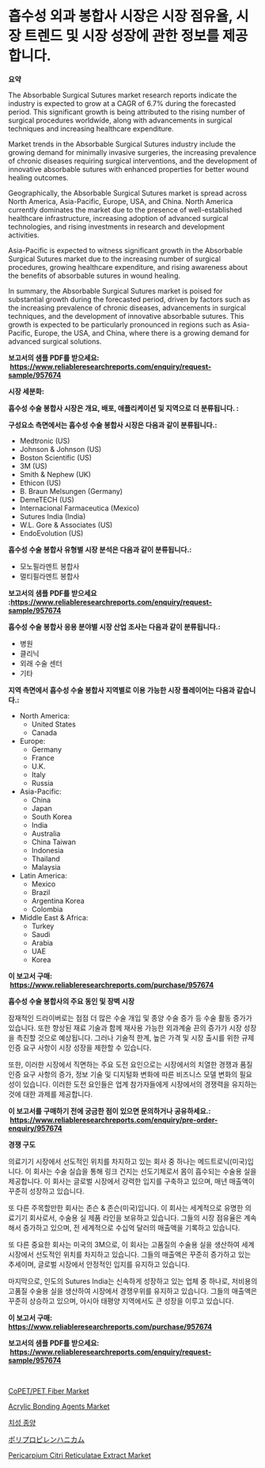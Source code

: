<p><h1>흡수성 외과 봉합사 시장은 시장 점유율, 시장 트렌드 및 시장 성장에 관한 정보를 제공합니다.</h1></p><p><strong>요약</strong></p>
<p><p>The Absorbable Surgical Sutures market research reports indicate the industry is expected to grow at a CAGR of 6.7% during the forecasted period. This significant growth is being attributed to the rising number of surgical procedures worldwide, along with advancements in surgical techniques and increasing healthcare expenditure. </p><p>Market trends in the Absorbable Surgical Sutures industry include the growing demand for minimally invasive surgeries, the increasing prevalence of chronic diseases requiring surgical interventions, and the development of innovative absorbable sutures with enhanced properties for better wound healing outcomes.</p><p>Geographically, the Absorbable Surgical Sutures market is spread across North America, Asia-Pacific, Europe, USA, and China. North America currently dominates the market due to the presence of well-established healthcare infrastructure, increasing adoption of advanced surgical technologies, and rising investments in research and development activities. </p><p>Asia-Pacific is expected to witness significant growth in the Absorbable Surgical Sutures market due to the increasing number of surgical procedures, growing healthcare expenditure, and rising awareness about the benefits of absorbable sutures in wound healing.</p><p>In summary, the Absorbable Surgical Sutures market is poised for substantial growth during the forecasted period, driven by factors such as the increasing prevalence of chronic diseases, advancements in surgical techniques, and the development of innovative absorbable sutures. This growth is expected to be particularly pronounced in regions such as Asia-Pacific, Europe, the USA, and China, where there is a growing demand for advanced surgical solutions.</p></p>
<p><strong>보고서의 샘플 PDF를 받으세요: &nbsp;<a href="https://www.reliableresearchreports.com/enquiry/request-sample/957674">https://www.reliableresearchreports.com/enquiry/request-sample/957674</a></strong></p>
<p><strong>시장 세분화:</strong></p>
<p><strong> 흡수성 수술 봉합사 시장은 개요, 배포, 애플리케이션 및 지역으로 더 분류됩니다. :</strong></p>
<p><strong>구성요소 측면에서는 흡수성 수술 봉합사 시장은 다음과 같이 분류됩니다.:</strong></p>
<p><ul><li>Medtronic (US)</li><li>Johnson & Johnson (US)</li><li>Boston Scientific (US)</li><li>3M (US)</li><li>Smith & Nephew (UK)</li><li>Ethicon (US)</li><li>B. Braun Melsungen (Germany)</li><li>DemeTECH (US)</li><li>Internacional Farmaceutica (Mexico)</li><li>Sutures India (India)</li><li>W.L. Gore & Associates (US)</li><li>EndoEvolution (US)</li></ul></p>
<p><strong> 흡수성 수술 봉합사 유형별 시장 분석은 다음과 같이 분류됩니다.:</strong></p>
<p><ul><li>모노필라멘트 봉합사</li><li>멀티필라멘트 봉합사</li></ul></p>
<p><strong>보고서의 샘플 PDF를 받으세요 :<a href="https://www.reliableresearchreports.com/enquiry/request-sample/957674">https://www.reliableresearchreports.com/enquiry/request-sample/957674</a></strong></p>
<p><strong> 흡수성 수술 봉합사 응용 분야별 시장 산업 조사는 다음과 같이 분류됩니다.:</strong></p>
<p><ul><li>병원</li><li>클리닉</li><li>외래 수술 센터</li><li>기타</li></ul></p>
<p><strong>지역 측면에서 흡수성 수술 봉합사 지역별로 이용 가능한 시장 플레이어는 다음과 같습니다.:</strong></p>
<p><ul>
    <li>
        North America:
        <ul>
            <li>United States</li>
            <li>Canada</li>
        </ul>
    </li>
    <li>
        Europe:
        <ul>
            <li>Germany</li>
            <li>France</li>
            <li>U.K.</li>
            <li>Italy</li>
            <li>Russia</li>
        </ul>
    </li>
    <li>
        Asia-Pacific:
        <ul>
            <li>China</li>
            <li>Japan</li>
            <li>South Korea</li>
            <li>India</li>
            <li>Australia</li>
            <li>China Taiwan</li>
            <li>Indonesia</li>
            <li>Thailand</li>
            <li>Malaysia</li>
        </ul>
    </li>
    <li>
        Latin America:
        <ul>
            <li>Mexico</li>
            <li>Brazil</li>
            <li>Argentina Korea</li>
            <li>Colombia</li>
        </ul>
    </li>
    <li>
        Middle East & Africa:
        <ul>
            <li>Turkey</li>
            <li>Saudi</li>
            <li>Arabia</li>
            <li>UAE</li>
            <li>Korea</li>
        </ul>
    </li>
    </ul></p>
<p><strong>이 보고서 구매: &nbsp;<a href="https://www.reliableresearchreports.com/purchase/957674">https://www.reliableresearchreports.com/purchase/957674</a></strong></p>
<p><strong>흡수성 수술 봉합사의 주요 동인 및 장벽 시장</strong></p>
<p><p>잠재적인 드라이버로는 점점 더 많은 수술 개입 및 종양 수술 증가 등 수술 활동 증가가 있습니다. 또한 향상된 재료 기술과 함께 재사용 가능한 외과계술 끈의 증가가 시장 성장을 촉진할 것으로 예상됩니다. 그러나 기술적 한계, 높은 가격 및 시장 출시를 위한 규제 인증 요구 사항이 시장 성장을 제한할 수 있습니다.</p><p>또한, 이러한 시장에서 직면하는 주요 도전 요인으로는 시장에서의 치열한 경쟁과 품질 인증 요구 사항의 증가, 정보 기술 및 디지털화 변화에 따른 비즈니스 모델 변화의 필요성이 있습니다. 이러한 도전 요인들은 업계 참가자들에게 시장에서의 경쟁력을 유지하는 것에 대한 과제를 제공합니다.</p></p>
<p><strong>이 보고서를 구매하기 전에 궁금한 점이 있으면 문의하거나 공유하세요.: &nbsp;<a href="https://www.reliableresearchreports.com/enquiry/pre-order-enquiry/957674">https://www.reliableresearchreports.com/enquiry/pre-order-enquiry/957674</a></strong></p>
<p><strong>경쟁 구도</strong></p>
<p><p>의료기기 시장에서 선도적인 위치를 차지하고 있는 회사 중 하나는 메드트로닉(미국)입니다. 이 회사는 수술 실습을 통해 링크 건지는 선도기체로서 몸이 흡수되는 수술용 실을 제공합니다. 이 회사는 글로벌 시장에서 강력한 입지를 구축하고 있으며, 매년 매출액이 꾸준히 성장하고 있습니다.</p><p>또 다른 주목할만한 회사는 존슨 & 존슨(미국)입니다. 이 회사는 세계적으로 유명한 의료기기 회사로서, 수술용 실 제품 라인을 보유하고 있습니다. 그들의 시장 점유율은 계속해서 증가하고 있으며, 전 세계적으로 수십억 달러의 매출액을 기록하고 있습니다.</p><p>또 다른 중요한 회사는 미국의 3M으로, 이 회사는 고품질의 수술용 실을 생산하여 세계 시장에서 선도적인 위치를 차지하고 있습니다. 그들의 매출액은 꾸준히 증가하고 있는 추세이며, 글로벌 시장에서 안정적인 입지를 유지하고 있습니다.</p><p>마지막으로, 인도의 Sutures India는 신속하게 성장하고 있는 업체 중 하나로, 저비용의 고품질 수술용 실을 생산하여 시장에서 경쟁우위를 유지하고 있습니다. 그들의 매출액은 꾸준히 상승하고 있으며, 아시아 태평양 지역에서도 큰 성장을 이루고 있습니다.</p></p>
<p><strong>이 보고서 구매: &nbsp; <a href="https://www.reliableresearchreports.com/purchase/957674">https://www.reliableresearchreports.com/purchase/957674</a></strong></p>
<p><strong>보고서의 샘플 PDF를 받으세요: &nbsp;<a href="https://www.reliableresearchreports.com/enquiry/request-sample/957674">https://www.reliableresearchreports.com/enquiry/request-sample/957674</a></strong><strong></strong></p>
<p>&nbsp;</p>
<p><p><a href="https://view.publitas.com/reportprime-1/copet-pet-fiber-market-size-and-growth-market-segmentation-regional-and-country-breakdowns-and-market-trends-for-period-from-2023-2030/">CoPET/PET Fiber Market</a></p><p><a href="https://github.com/ashepherd82/Market-Research-Report-List-3/blob/main/acrylic-bonding-agents-market.md">Acrylic Bonding Agents Market</a></p><p><a href="https://github.com/lkwggful07722/Market-Research-Report-List-1/blob/main/6408468191468.md">치성 종양</a></p><p><a href="https://github.com/ycmtqqhvk3273/Market-Research-Report-List-1/blob/main/2591117191713.md">ポリプロピレンハニカム</a></p><p><a href="https://issuu.com/reportprime-2/docs/pericarpium-citri-reticulatae-extract-market-size-">Pericarpium Citri Reticulatae Extract Market</a></p></p>